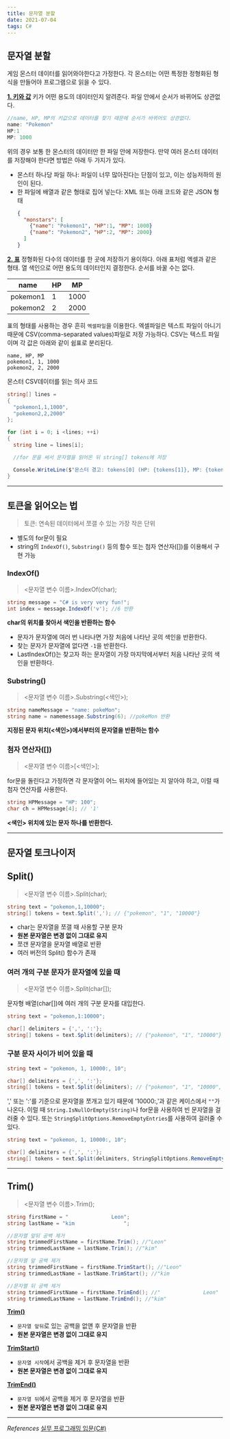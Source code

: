 ```yaml
---
title: 문자열 분할
date: 2021-07-04
tags: C#
---
```


## 문자열 분할

게임 몬스터 데이터를 읽어와야한다고 가정한다. 각 몬스터는 어떤 특정한 정형화된 형식을 만들어야 프로그램으로 읽을 수 있다.

**<u>1. 키와 값</u>**
키가 어떤 용도의 데이터인지 알려준다. 파일 안에서 순서가 바뀌어도 상관없다.

```c#
//name, HP, MP의 키값으로 데이터를 찾기 때문에 순서가 바뀌어도 상관없다.
name: "Pokemon"
HP:1
MP: 1000
```

위의 경우 보통 한 몬스터의 데이터만 한 파일 안에 저장한다. 만약 여러 몬스터 데이터를 저장해야 한다면 방법은 아래 두 가지가 있다.

- 몬스터 하나당 파일 하나: 파일이 너무 많아진다는 단점이 있고, 이는 성능저하의 원인이 된다.
- 한 파일에 배열과 같은 형태로 집어 넣는다: XML 또는 아래 코드와 같은 JSON 형태
  ```json
  {
    "monstars": [
      {"name": "Pokemon1", "HP":1, "MP": 1000}
      {"name": "Pokemon2", "HP":2, "MP": 2000}
    ]
  }
  ```

**<u>2. 표</u>**
정형화된 다수의 데이터를 한 곳에 저장하기 용이하다. 아래 표처럼 엑셀과 같은 형태. 열 색인으로 어떤 용도의 데이터인지 결정한다. 순서를 바꿀 수는 없다.

| name     | HP  | MP   |
| -------- | --- | ---- |
| pokemon1 | 1   | 1000 |
| pokemon2 | 2   | 2000 |

표의 형태를 사용하는 경우 흔히 `엑셀파일`을 이용한다. 엑셀파일은 텍스트 파일이 아니기 때문에 CSV(comma-separated values)파일로 저장 가능하다. CSV는 텍스트 파일이며 각 값은 아래와 같이 쉼표로 분리된다.

```
name, HP, MP
pokemon1, 1, 1000
pokemon2, 2, 2000
```

몬스터 CSV데이터를 읽는 의사 코드

```c#
string[] lines =
{
  "pokemon1,1,1000",
  "pokemon2,2,2000"
};

for (int i = 0; i <lines; ++i)
{
  string line = lines[i];

  //for 문을 써서 문자열을 읽어온 뒤 string[] tokens에 저장

  Console.WriteLine($"몬스터 경고: tokens[0] (HP: {tokens[1]}, MP: {tokens[2]})");
}
```

---

## 토큰을 읽어오는 법

> 토큰: 연속된 데이터에서 쪼갤 수 있는 가장 작은 단위

- 별도의 for문이 필요
- string의 `IndexOf()`, `Substring()` 등의 함수 또는 첨자 연산자([])를 이용해서 구현 가능

### IndexOf()

> <문자열 변수 이름>.IndexOf(char);

```c#
string message = "C# is very very fun!";
int index = message.IndexOf('v'); //6 반환
```

**char의 위치를 찾아서 색인을 반환하는 함수**

- 문자가 문자열에 여러 번 나타나면 가장 처음에 나타난 곳의 색인을 반환한다.
- 찾는 문자가 문자열에 없다면 `-1`을 반환한다.
- LastIndexOf()는 찾고자 하는 문자열이 가장 마지막에서부터 처음 나타난 곳의 색인을 반환하다.

### Substring()

> <문자열 변수 이름>.Substring(<색인>);

```c#
string nameMessage = "name: pokeMon";
string name = namemessage.Substring(6); //pokeMon 반환
```

**지정된 문자 위치(<색인>)에서부터의 문자열을 반환하는 함수**

### 첨자 연산자([])

> <문자열 변수 이름>[<색인>];

for문을 돌린다고 가정하면 각 문자열이 어느 위치에 들어있는 지 알아야 하고, 이럴 때 첨자 연산자를 사용한다.

```c#
string HPMessage = "HP: 100";
char ch = HPMessage[4]; // '1'
```

**<색인> 위치에 있는 문자 하나를 반환한다.**

---

## 문자열 토크나이저

## Split()

> <문자열 변수 이름>.Split(char);

```c#
string text = "pokemon,1,10000";
string[] tokens = text.Split(','); // {"pokemon", "1", "10000"}
```

- char는 문자열을 쪼갤 때 사용할 구분 문자
- **원본 문자열은 변경 없이 그대로 유지**
- 쪼갠 문자열을 문자열 배열로 반환
- 여러 버전의 Split() 함수가 존재

### 여러 개의 구분 문자가 문자열에 있을 때

> <문자열 변수 이름>.Split(char[]);

문자형 배열(char[])에 여러 개의 구분 문자를 대입한다.

```c#
string text = "pokemon,1:10000";

char[] delimiters = {',', ':'};
string[] tokens = text.Split(delimiters); // {"pokemon", "1", "10000"}
```

### 구분 문자 사이가 비어 있을 때

```c#
string text = "pokemon, 1, 10000:, 10";

char[] delimiters = {',', ':'};
string[] tokens = text.Split(delimiters); // {"pokemon", "1", "10000", "", "10"}
```

',' 또는 ':'를 기준으로 문자열을 쪼개고 있기 때문에 '10000:,'과 같은 케이스에서 `""`가 나온다. 이럴 때 `String.IsNullOrEmpty(String)`나 for문을 사용하여 빈 문자열을 걸러줄 수 있다. 또는 `StringSplitOptions.RemoveEmptyEntries`를 사용하여 걸러줄 수 있다.

```c#
string text = "pokemon, 1, 10000:, 10";

char[] delimiters = {',', ':'};
string[] tokens = text.Split(delimiters, StringSplitOptions.RemoveEmptyEntries); // {"pokemon", "1", "10000", "10"}
```

---

## Trim()

> <문자열 변수 이름>.Trim();

```c#
string firstName = "              Leon";
string lastName = "kim                ";

//문자열 앞뒤 공백 제거
string trimmedFirstName = firstName.Trim(); //"Leon"
string trimmedLastName = lastName.Trim(); //"kim"

//문자열 앞 공백 제거
string trimmedFirstName = firstName.TrimStart(); //"Leon"
string trimmedLastName = lastName.TrimStart(); //"kim

//문자열 뒤 공백 제거
string trimmedFirstName = firstName.TrimEnd(); //"              Leon"
string trimmedLastName = lastName.TrimEnd(); //"kim"
```

**<u>Trim()</u>**

- `문자열 앞뒤`로 있는 공백을 없앤 후 문자열을 반환
- **원본 문자열은 변경 없이 그대로 유지**

**<u>TrimStart()</u>**

- `문자열 시작`에서 공백을 제거 후 문자열을 반환
- **원본 문자열은 변경 없이 그대로 유지**

**<u>TrimEnd()</u>**

- `문자열 뒤`에서 공백을 제거 후 문자열을 반환
- **원본 문자열은 변경 없이 그대로 유지**

---

_References_
[실무 프로그래밍 입문(C#)](https://www.udemy.com/share/101tfkAEYTcVxXTXQJ/)
